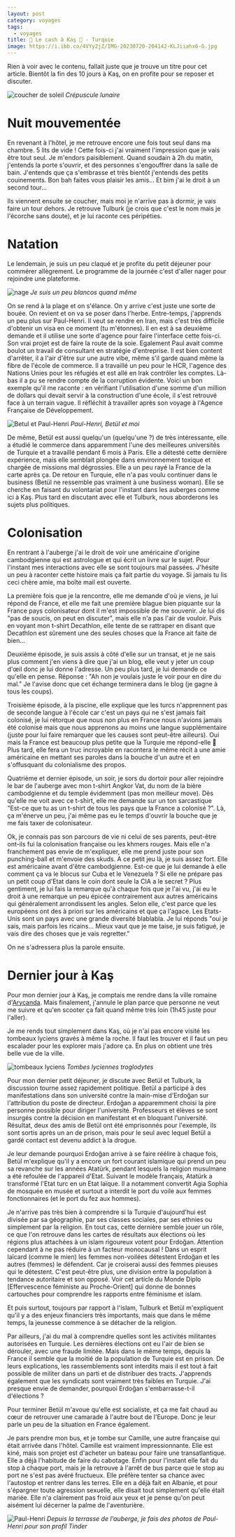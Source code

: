 ```yaml
---
layout: post
category: voyages
tags:
  - voyages
title: 💸 Le cash à Kaş 💸 - Turquie
image: https://i.ibb.co/4VYy2jZ/IMG-20230720-204142-KLJiiahx6-G.jpg
---
```


 Rien à voir avec le contenu, fallait juste que je trouve un titre pour cet article. Bientôt la fin des 10 jours à Kaş, on en profite pour se reposer et discuter.

![coucher de soleil](https://i.ibb.co/4VYy2jZ/IMG-20230720-204142-KLJiiahx6-G.jpg)
_Crépuscule lunaire_

<!--more-->

# Nuit mouvementée

En revenant à l'hôtel, je me retrouve encore une fois tout seul dans ma chambre. 5 lits de vide ! Cette fois-ci j'ai vraiment l'impression que je vais être tout seul. Je m'endors paisiblement.
Quand soudain à 2h du matin, j'entends la porte s'ouvrir, et des personnes s'engouffrer dans la salle de bain. J'entends que ça s'embrasse et très bientôt j'entends des petits couinements. Bon bah faites vous plaisir les amis... Et bim j'ai le droit à un second tour... 

Ils viennent ensuite se coucher, mais moi je n'arrive pas à dormir, je vais faire un tour dehors. Je retrouve Tulburk (je crois que c'est le nom mais je l'écorche sans doute), et je lui raconte ces péripéties. 

# Natation 

Le lendemain, je suis un peu claqué et je profite du petit déjeuner pour commérer allègrement. Le programme de la journée c'est d'aller nager pour rejoindre une plateforme. 

![nage](https://i.ibb.co/qpTfJxF/nage.jpg)
_Je suis un peu blancos quand même_

On se rend à la plage et on s'élance. On y arrive c'est juste une sorte de bouée. On revient et on va se poser dans l'herbe. Entre-temps, j'apprends un peu plus sur Paul-Henri. Il veut se rendre en Iran, mais c'est très difficile d'obtenir un visa en ce moment (tu m'étonnes). Il en est à sa deuxième demande et il utilise une sorte d'agence pour faire l'interface cette fois-ci. Son vrai projet est de faire la route de la soie. Egalement Paul avait comme boulot un travail de consultant en stratégie d'entreprise. Il est bien content d'arrêter, il a l'air d'être sur une autre vibe, même s'il garde quand même la fibre de l'école de commerce. Il a travaillé un peu pour le HCR, l'agence des Nations Unies pour les réfugiés et est allé en Irak contrôler les comptes. Là-bas il a pu se rendre compte de la corruption évidente. Voici un bon exemple qu'il me raconte : en vérifiant l'utilisation d'une somme d'un million de dollars qui devait servir à la construction d'une école, il s'est retrouvé face à un terrain vague. Il réfléchit à travailler après son voyage à l'Agence Française de Développement.

![Betul et Paul-Henri](https://i.ibb.co/Pm670hm/IMG-20230719-192217-lb0-DS0j-N42.jpg)
_Paul-Henri, Betül et moi_

De même, Betül est aussi quelqu'un (quelqu'une ?) de très intéressante, elle a étudié le commerce dans apparemment l'une des meilleures universités de Turquie et a travaillé pendant 6 mois à Paris. Elle a détesté cette dernière expérience, mais elle semblait plongée dans environnement toxique et chargée de missions mal dégrossies. Elle a un peu rayé la France de la carte après ça. De retour en Turquie, elle n'a pas voulu continuer dans le business (Betül ne ressemble pas vraiment à une business woman). Elle se cherche en faisant du volontariat pour l'instant dans les auberges comme ici à Kaş. Plus tard en discutant avec elle et Tulburk, nous aborderons les sujets plus politiques.

# Colonisation 

En rentrant à l'auberge j'ai le droit de voir une américaine d'origine cambodgienne qui est astrologue et qui écrit un livre sur le sujet. Pour l'instant mes interactions avec elle se sont toujours mal passées. J'hésite un peu à raconter cette histoire mais ça fait partie du voyage. Si jamais tu lis ceci chère amie, ma boîte mail est ouverte.

La première fois que je la rencontre, elle me demande d'où je viens, je lui répond de France, et elle me fait une première blague bien piquante sur la France pays colonisateur dont il m'est impossible de me souvenir. Je lui dis "pas de soucis, on peut en discuter", mais elle n'a pas l'air de vouloir. Puis en voyant mon t-shirt Decathlon, elle tente de se rattraper en disant que Decathlon est sûrement une des seules choses que la France ait faite de bien... 

Deuxième épisode, je suis assis à côté d'elle sur un transat, et je ne sais plus comment j'en viens à dire que j'ai un blog, elle veut y jeter un coup d'œil donc je lui donne l'adresse. Un peu plus tard, je lui demande ce qu'elle en pense. Réponse : "Ah non je voulais juste le voir pour en dire du mal." Je l'avise donc que cet échange terminera dans le blog (je gagne à tous les coups).

Troisième épisode, à la piscine, elle explique que les turcs n'apprennent pas de seconde langue à l'école car c'est un pays qui ne s'est jamais fait colonisé, je lui rétorque que nous non plus en France nous n'avions jamais été colonisé mais que nous apprenons au moins une langue supplémentaire (juste pour lui faire remarquer que les causes sont peut-être ailleurs). Oui mais la France est beaucoup plus petite que la Turquie me répond-elle 🤨  
Plus tard, elle fera un truc incroyable en racontera le même récit à une amie américaine en mettant ses paroles dans la bouche d'un autre et en s'offusquant du colonialisme des propos.

Quatrième et dernier épisode, un soir, je sors du dortoir pour aller rejoindre le bar de l'auberge avec mon t-shirt Angkor Vat, du nom de la bière cambodgienne et du temple évidemment (pas mon meilleur move). Dès qu'elle me voit avec ce t-shirt, elle me demande sur un ton sarcastique "Est-ce que tu as un t-shirt de tous les pays que la France a colonisé ?". Là, ça m'énerve un peu, j'ai même pas eu le temps d'ouvrir la bouche que je me fais taxer de colonisateur. 

Ok, je connais pas son parcours de vie ni celui de ses parents, peut-être ont-ils fui la colonisation française ou les khmers rouges. Mais elle n'a franchement pas envie de m'expliquer, elle me prend juste pour son punching-ball et m'envoie des skuds. A ce petit jeu là, je suis assez fort. Elle est américaine avant d'être cambodgienne. Est-ce que je lui demande à elle comment ça va le blocus sur Cuba et le Venezuela ? Si elle ne prépare pas un petit coup d'Etat dans le coin dont seule la CIA a le secret ? Plus gentiment, je lui fais la remarque qu'à chaque fois que je l'ai vu, j'ai eu le droit à une remarque un peu épicée contrairement aux autres américains qui généralement arrondissent les angles. Selon elle, c'est parce que les européens ont des à priori sur les américains et que ça l'agace. Les Etats-Unis sont un pays avec une grande diversité blablabla. Je lui réponds "oui je sais, mais parfois les ricains... Mieux vaut que je me taise, je suis fatigué, je vais dire des choses que je vais regretter."

On ne s'adressera plus la parole ensuite.

# Dernier jour à Kaş

Pour mon dernier jour à Kaş, je comptais me rendre dans la ville romaine d'[Arycanda](https://goo.gl/maps/kY5vjrD7L8fS3v1K9). Mais finalement, j'annule le plan parce que personne ne veut me suivre et qu'en scooter ça fait quand même très loin (1h45 juste pour l'aller).

Je me rends tout simplement dans Kaş, où je n'ai pas encore visité les tombeaux lyciens gravés à même la roche. Il faut les trouver et il faut un peu escalader pour les explorer mais j'adore ça. En plus on obtient une très belle vue de la ville.

![tombeaux lyciens](https://i.ibb.co/ngwy10L/lyciantombs.jpg)
_Tombes lyciennes troglodytes_

Pour mon dernier petit déjeuner, je discute avec Betül et Tulburk, la discussion tourne assez rapidement politique. Betül a participé à des manifestations dans son université contre la main-mise d'Erdoğan sur l'attribution du poste de directeur. Erdoğan a apparemment choisi la pire personne possible pour diriger l'université. Professeurs et élèves se sont insurgés contre la décision en manifestant et en bloquant l'université. Résultat, deux des amis de Betül ont été emprisonnés pour l'exemple, ils sont sortis après un an de prison, mais pour le seul avec lequel Betül a gardé contact est devenu addict à la drogue.

Je leur demande pourquoi Erdoğan arrive à se faire réélire à chaque fois, Betül m'explique qu'il y a encore un fort courant islamique qui prend un peu sa revanche sur les années Atatürk, pendant lesquels la religion musulmane a été refoulée de l'appareil d'Etat. Suivant le modèle français, Atatürk a transformé l'Etat turc en un Etat laïque. Il a notamment convertit Agia Sophia de mosquée en musée et surtout a interdit le port du voile aux femmes fonctionnaires (et le port du fez aux hommes). 

Je n'arrive pas très bien à comprendre si la Turquie d'aujourd'hui est divisée par sa géographie, par ses classes sociales, par ses ethnies ou simplement par la religion. En tout cas, cette dernière semble jouer un rôle, ce que l'on retrouve dans les cartes de résultats aux élections où les régions plus attachées à un islam rigoureux votent pour Erdoğan. Attention cependant à ne pas réduire à un facteur monocausal ! Dans un esprit laïcard (comme le mien) les femmes non-voilées détestent Erdoğan et les autres (femmes) le défendent. Car je croiserai aussi des femmes pieuses qui le détestent. C'est peut-être plus, une division entre la population à tendance autoritaire et son opposé. Voir cet article du Monde Diplo [Effervescence féministe au Proche-Orient] qui donne de bonnes cartouches pour comprendre les rapports entre féminisme et islam.

Et puis surtout, toujours par rapport à l'islam, Tulburk et Betül m'expliquent qu'il y a des enjeux financiers très importants, mais que dans le même temps, la jeunesse commence à se détacher de la religion.

Par ailleurs, j'ai du mal à comprendre quelles sont les activités militantes autorisées en Turquie.  Les dernières élections ont eu l'air de bien se dérouler, avec une fraude limitée. Mais dans le même temps, depuis la France il semble que la moitié de la population de Turquie est en prison. De leurs explications, les rassemblements sont interdits mais il est tout à fait possible de militer dans un parti et de distribuer des tracts. J'apprends également que les syndicats sont vraiment très faibles en Turquie. J'ai presque envie de demander, pourquoi Erdoğan s'embarrasse-t-il d'élections ?

Pour terminer Betül m'avoue qu'elle est socialiste, et ça me fait chaud au cœur de retrouver une camarade à l'autre bout de l'Europe. Donc je leur parle un peu de la situation en France également.

Je pars prendre mon bus, et je tombe sur Camille, une autre française qui était arrivée dans l'hôtel. Camille est vraiment impressionnante. Elle est kiné, mais son projet est d'acheter un bateau pour faire une transatlantique. Elle a déjà l'habitude de faire du cabotage. Enfin pour l'instant elle fait du stop à chaque port, mais je la retrouve à l'arrêt de bus parce que le stop au port ne s'est pas avéré fructueux. Elle préfère tenter sa chance avec l'autostop et rentrer dans les terres. Elle en a déjà fait en Albanie, et pour s'épargner toute agression sexuelle, elle disait tout simplement qu'elle était mariée. Elle n'a clairement pas froid aux yeux et je pense qu'on peut aisément lui décerner la palme de l'aventurière.

![Paul-Henri](https://i.ibb.co/KNJLjYb/IMG-20230719-195016-k-QLg5jj-Y0r.jpg)
_Depuis la terrasse de l'auberge, je fais des photos de Paul-Henri pour son profil Tinder_

